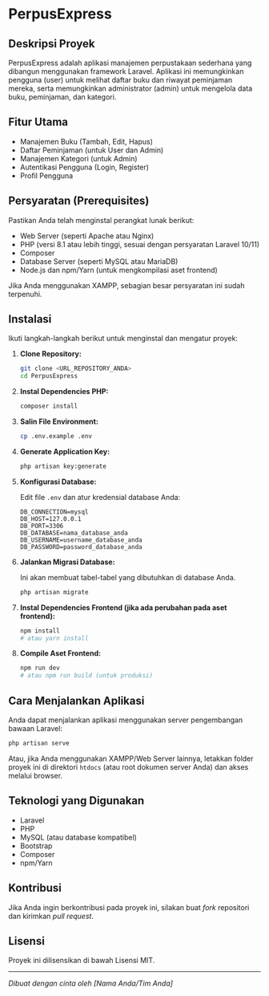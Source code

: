 # PerpusExpress

## Deskripsi Proyek

PerpusExpress adalah aplikasi manajemen perpustakaan sederhana yang dibangun menggunakan framework Laravel. Aplikasi ini memungkinkan pengguna (user) untuk melihat daftar buku dan riwayat peminjaman mereka, serta memungkinkan administrator (admin) untuk mengelola data buku, peminjaman, dan kategori.

## Fitur Utama

- Manajemen Buku (Tambah, Edit, Hapus)
- Daftar Peminjaman (untuk User dan Admin)
- Manajemen Kategori (untuk Admin)
- Autentikasi Pengguna (Login, Register)
- Profil Pengguna

## Persyaratan (Prerequisites)

Pastikan Anda telah menginstal perangkat lunak berikut:

- Web Server (seperti Apache atau Nginx)
- PHP (versi 8.1 atau lebih tinggi, sesuai dengan persyaratan Laravel 10/11)
- Composer
- Database Server (seperti MySQL atau MariaDB)
- Node.js dan npm/Yarn (untuk mengkompilasi aset frontend)

Jika Anda menggunakan XAMPP, sebagian besar persyaratan ini sudah terpenuhi.

## Instalasi

Ikuti langkah-langkah berikut untuk menginstal dan mengatur proyek:

1.  **Clone Repository:**

    ```bash
    git clone <URL_REPOSITORY_ANDA>
    cd PerpusExpress
    ```

2.  **Instal Dependencies PHP:**

    ```bash
    composer install
    ```

3.  **Salin File Environment:**

    ```bash
    cp .env.example .env
    ```

4.  **Generate Application Key:**

    ```bash
    php artisan key:generate
    ```

5.  **Konfigurasi Database:**

    Edit file `.env` dan atur kredensial database Anda:

    ```env
    DB_CONNECTION=mysql
    DB_HOST=127.0.0.1
    DB_PORT=3306
    DB_DATABASE=nama_database_anda
    DB_USERNAME=username_database_anda
    DB_PASSWORD=password_database_anda
    ```

6.  **Jalankan Migrasi Database:**

    Ini akan membuat tabel-tabel yang dibutuhkan di database Anda.

    ```bash
    php artisan migrate
    ```

7.  **Instal Dependencies Frontend (jika ada perubahan pada aset frontend):**

    ```bash
    npm install
    # atau yarn install
    ```

8.  **Compile Aset Frontend:**

    ```bash
    npm run dev
    # atau npm run build (untuk produksi)
    ```

## Cara Menjalankan Aplikasi

Anda dapat menjalankan aplikasi menggunakan server pengembangan bawaan Laravel:

```bash
php artisan serve
```

Atau, jika Anda menggunakan XAMPP/Web Server lainnya, letakkan folder proyek ini di direktori `htdocs` (atau root dokumen server Anda) dan akses melalui browser.

## Teknologi yang Digunakan

-   Laravel
-   PHP
-   MySQL (atau database kompatibel)
-   Bootstrap
-   Composer
-   npm/Yarn

## Kontribusi

Jika Anda ingin berkontribusi pada proyek ini, silakan buat *fork* repositori dan kirimkan *pull request*.

## Lisensi

Proyek ini dilisensikan di bawah Lisensi MIT.

---

*Dibuat dengan cinta oleh [Nama Anda/Tim Anda]*
